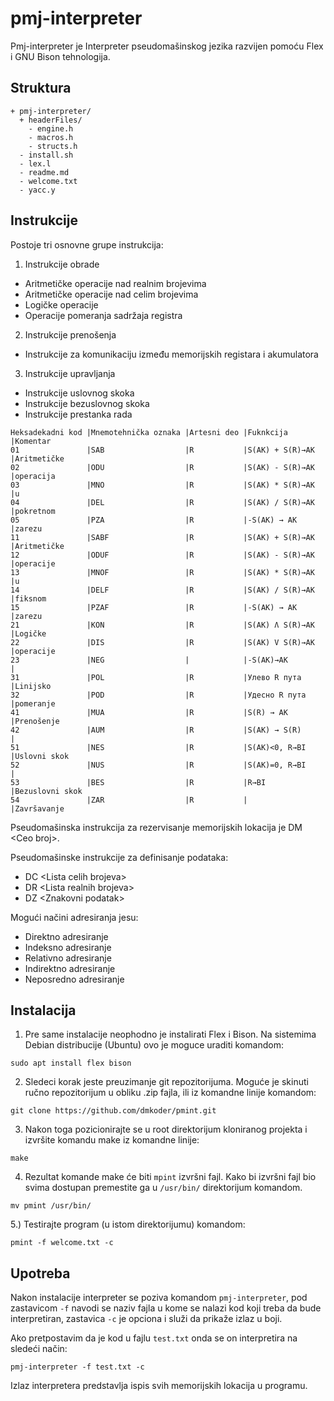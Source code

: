 # pmj-interpreter
Pmj-interpreter je Interpreter pseudomašinskog jezika razvijen pomoću Flex i GNU Bison tehnologija.

## Struktura
```
+ pmj-interpreter/
  + headerFiles/
    - engine.h
    - macros.h
    - structs.h
  - install.sh
  - lex.l
  - readme.md
  - welcome.txt
  - yacc.y
```

## Instrukcije
Postoje tri osnovne grupe instrukcija:
1. Instrukcije obrade
  - Aritmetičke operacije nad realnim brojevima
  - Aritmetičke operacije nad celim brojevima
  - Logičke operacije
  - Operacije pomeranja sadržaja registra
2. Instrukcije prenošenja
  - Instrukcije za komunikaciju između memorijskih registara i akumulatora
3. Instrukcije upravljanja 
  - Instrukcije uslovnog skoka
  - Instrukcije bezuslovnog skoka
  - Instrukcije prestanka rada

```
Heksadekadni kod |Mnemotehnička oznaka |Artesni deo |Fuknkcija         |Komentar
01               |SAB                  |R           |S(AK) + S(R)→AK   |Aritmetičke 
02               |ODU                  |R           |S(AK) - S(R)→AK   |operacija 
03               |MNO                  |R           |S(AK) * S(R)→AK   |u 
04               |DEL                  |R           |S(AK) / S(R)→AK   |pokretnom 
05               |PZA                  |R           |-S(AK) → AK       |zarezu
11               |SABF                 |R           |S(AK) + S(R)→AK   |Aritmetičke 
12               |ODUF                 |R           |S(AK) - S(R)→AK   |operacije 
13               |MNOF                 |R           |S(AK) * S(R)→AK   |u 
14               |DELF                 |R           |S(AK) / S(R)→AK   |fiksnom 
15               |PZAF                 |R           |-S(AK) → AK       |zarezu
21               |KON                  |R           |S(AK) Ʌ S(R)→AK   |Logičke  
22               |DIS                  |R           |S(AK) V S(R)→AK   |operacije
23               |NEG                  |            |-S(AK)→AK         |
31               |POL                  |R           |Улево R пута      |Linijsko
32               |POD                  |R           |Удесно R пута     |pomeranje
41               |MUA                  |R           |S(R) → AK         |Prenošenje
42               |AUM                  |R           |S(AK) → S(R)      |
51               |NES                  |R           |S(AK)<0, R→BI     |Uslovni skok
52               |NUS                  |R           |S(AK)=0, R→BI     |
53               |BES                  |R           |R→BI              |Bezuslovni skok
54               |ZAR                  |R           |                  |Završavanje
```
Pseudomašinska instrukcija za rezervisanje memorijskih lokacija je DM \<Ceo broj\>.

Pseudomašinske instrukcije za definisanje podataka:
 - DC \<Lista celih brojeva\>
 - DR \<Lista realnih brojeva\>
 - DZ \<Znakovni podatak\>

Mogući načini adresiranja jesu:
 - Direktno adresiranje
 - Indeksno adresiranje
 - Relativno adresiranje
 - Indirektno adresiranje
 - Neposredno adresiranje

## Instalacija

1. Pre same instalacije neophodno je instalirati Flex i Bison. Na sistemima Debian distribucije (Ubuntu) ovo je moguce uraditi komandom:
```
sudo apt install flex bison
```
2. Sledeci korak jeste preuzimanje git repozitorijuma. Moguće je skinuti ručno repozitorijum u obliku .zip fajla, ili iz komandne linije komandom:
```
git clone https://github.com/dmkoder/pmint.git
```
3. Nakon toga pozicionirajte se u root direktorijum kloniranog projekta i izvršite komandu make iz komandne linije:
```
make
```
4. Rezultat komande make će biti ```mpint``` izvršni fajl. Kako bi izvršni fajl bio svima dostupan premestite ga u ```/usr/bin/``` direktorijum komandom.

```
mv pmint /usr/bin/
```

5.) Testirajte program (u istom direktorijumu) komandom:
```
pmint -f welcome.txt -c
```


## Upotreba

Nakon instalacije interpreter se poziva komandom `pmj-interpreter`, pod zastavicom `-f` navodi se naziv fajla u kome se nalazi kod koji treba da bude interpretiran, zastavica `-c` je opciona i služi da prikaže izlaz u boji.

Ako pretpostavim da je kod u fajlu `test.txt` onda se on interpretira na sledeći način:
```
pmj-interpreter -f test.txt -c
```

Izlaz interpretera predstavlja ispis svih memorijskih lokacija u programu.
